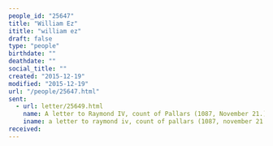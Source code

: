 ```yaml
---
people_id: "25647"
title: "William Ez"
ititle: "william ez"
draft: false
type: "people"
birthdate: ""
deathdate: ""
social_title: ""
created: "2015-12-19"
modified: "2015-12-19"
url: "/people/25647.html"
sent:
  - url: letter/25649.html
    name: A letter to Raymond IV, count of Pallars (1087, November 21.)
    iname: a letter to raymond iv, count of pallars (1087, november 21.)
received:
---
```

